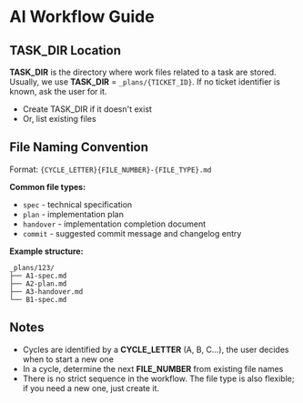 # AI Workflow Guide

## TASK_DIR Location

**TASK_DIR** is the directory where work files related to a task are stored. Usually, we use **TASK_DIR** = `_plans/{TICKET_ID}`. If no ticket identifier is known, ask the user for it.

- Create TASK_DIR if it doesn't exist
- Or, list existing files

## File Naming Convention

Format: `{CYCLE_LETTER}{FILE_NUMBER}-{FILE_TYPE}.md`

**Common file types:**

- `spec` - technical specification
- `plan` - implementation plan  
- `handover` - implementation completion document
- `commit` - suggested commit message and changelog entry

**Example structure:**

```text
_plans/123/
├── A1-spec.md
├── A2-plan.md
├── A3-handover.md
└── B1-spec.md
```

## Notes

- Cycles are identified by a **CYCLE_LETTER** (A, B, C...), the user decides when to start a new one
- In a cycle, determine the next **FILE_NUMBER** from existing file names
- There is no strict sequence in the workflow. The file type is also flexible; if you need a new one, just create it.
